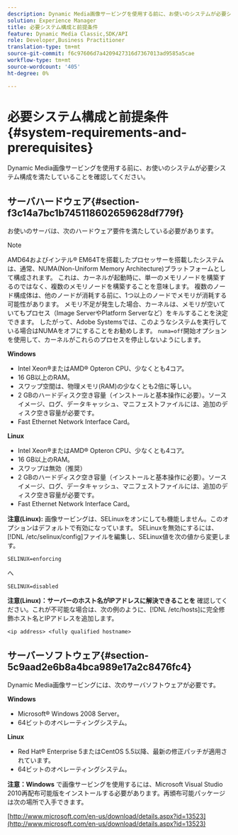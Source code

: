 ```yaml
---
description: Dynamic Media画像サービングを使用する前に、お使いのシステムが必要システム構成を満たしていることを確認してください。
solution: Experience Manager
title: 必要システム構成と前提条件
feature: Dynamic Media Classic,SDK/API
role: Developer,Business Practitioner
translation-type: tm+mt
source-git-commit: f6c97606d7a4209427316d7367013ad9585a5cae
workflow-type: tm+mt
source-wordcount: '405'
ht-degree: 0%

---
```



# 必要システム構成と前提条件{#system-requirements-and-prerequisites}

Dynamic Media画像サービングを使用する前に、お使いのシステムが必要システム構成を満たしていることを確認してください。

## サーバハードウェア{#section-f3c14a7bc1b745118602659628df779f}

お使いのサーバは、次のハードウェア要件を満たしている必要があります。

>[!NOTE]
>
>AMD64およびインテル® EM64Tを搭載したプロセッサーを搭載したシステムは、通常、NUMA(Non-Uniform Memory Architecture)プラットフォームとして構成されます。 これは、カーネルが起動時に、単一のメモリノードを構築するのではなく、複数のメモリノードを構築することを意味します。 複数のノード構成体は、他のノードが消耗する前に、1つ以上のノードでメモリが消耗する可能性があります。 メモリ不足が発生した場合、カーネルは、メモリが空いていてもプロセス（Image ServerやPlatform Serverなど）をキルすることを決定できます。 したがって、Adobe Systemsでは、このようなシステムを実行している場合はNUMAをオフにすることをお勧めします。 `numa=off`開始オプションを使用して、カーネルがこれらのプロセスを停止しないようにします。

**Windows**

* Intel Xeon®またはAMD® Opteron CPU、少なくとも4コア。
* 16 GB以上のRAM。
* スワップ空間は、物理メモリ(RAM)の少なくとも2倍に等しい。
* 2 GBのハードディスク空き容量（インストールと基本操作に必要）。ソースイメージ、ログ、データキャッシュ、マニフェストファイルには、追加のディスク空き容量が必要です。
* Fast Ethernet Network Interface Card。

**Linux**

* Intel Xeon®またはAMD® Opteron CPU、少なくとも4コア。
* 16 GB以上のRAM。
* スワップは無効（推奨）
* 2 GBのハードディスク空き容量（インストールと基本操作に必要）。ソースイメージ、ログ、データキャッシュ、マニフェストファイルには、追加のディスク空き容量が必要です。
* Fast Ethernet Network Interface Card。

**注意(Linux):** 画像サービングは、SELinuxをオンにしても機能しません。このオプションはデフォルトで有効になっています。 SELinuxを無効にするには、[!DNL /etc/selinux/config]ファイルを編集し、SELinux値を次の値から変更します。

`SELINUX=enforcing`

へ

`SELINUX=disabled`

**注意(Linux)：サーバーのホスト名がIPアドレスに解決できることを** 確認してください。これが不可能な場合は、次の例のように、[!DNL /etc/hosts]に完全修飾ホスト名とIPアドレスを追加します。

`<ip address> <fully qualified hostname>`

## サーバーソフトウェア{#section-5c9aad2e6b8a4bca989e17a2c8476fc4}

Dynamic Media画像サービングには、次のサーバソフトウェアが必要です。

**Windows**

* Microsoft® Windows 2008 Server。
* 64ビットのオペレーティングシステム。

**Linux**

* Red Hat® Enterprise 5またはCentOS 5.5以降、最新の修正パッチが適用されています。
* 64ビットのオペレーティングシステム。

**注意：Windows** で画像サービングを使用するには、Microsoft Visual Studio 2010再配布可能版をインストールする必要があります。再頒布可能パッケージは次の場所で入手できます。

[http://www.microsoft.com/en-us/download/details.aspx?id=13523](http://www.microsoft.com/en-us/download/details.aspx?id=13523)

